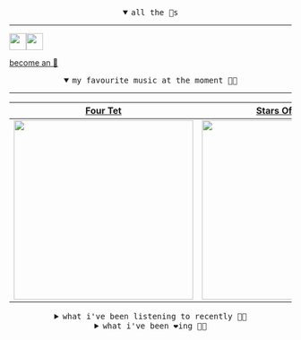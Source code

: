 <details open>

<summary align="center"><samp>all the 🥚s</samp></summary>
<hr />

<a href="https://github.com/pvinis"><img src="https://avatars.githubusercontent.com/u/100233?s=90&v=4" width="30" height="30" /><a href="https://github.com/maxPugh"><img src="https://avatars.githubusercontent.com/u/46350013?s=90&u=52a601eaa2d272b35477d096fe782ebf0a8a1f68&v=4" width="30" height="30" />

<samp><a href="https://github.com/bitttttten/bitttttten/stargazers">become an 🥚</a></samp>

</details>

<details open>

<summary align="center"><samp>my favourite music at the moment 🎵🎶</samp></summary>
<hr />

<!-- toc -->

| [Four Tet](https://open.spotify.com/artist/7Eu1txygG6nJttLHbZdQOh)                                                                                               | [Stars Of The Lid](https://open.spotify.com/artist/36pCa1JHc6hlGbfEmLzJQc)                                                                                       | [Loscil](https://open.spotify.com/artist/3GM5cpCBadq2PMHjFoEvhK)                                                                                                 | [Nothing But Thieves](https://open.spotify.com/artist/1kDGbuxWknIKx4FlgWxiSp)                                                                                    |
| ---------------------------------------------------------------------------------------------------------------------------------------------------------------- | ---------------------------------------------------------------------------------------------------------------------------------------------------------------- | ---------------------------------------------------------------------------------------------------------------------------------------------------------------- | ---------------------------------------------------------------------------------------------------------------------------------------------------------------- |
| [<img src="https://i.scdn.co/image/ab6761610000e5eb84e29d09b4917bec2700a0d7" width="320" height="auto">](https://open.spotify.com/artist/7Eu1txygG6nJttLHbZdQOh) | [<img src="https://i.scdn.co/image/ab6761610000e5ebd9559855d1bb68f3160724d8" width="320" height="auto">](https://open.spotify.com/artist/36pCa1JHc6hlGbfEmLzJQc) | [<img src="https://i.scdn.co/image/ab6761610000e5eb2930a1aa0bdc42db60fb0680" width="320" height="auto">](https://open.spotify.com/artist/3GM5cpCBadq2PMHjFoEvhK) | [<img src="https://i.scdn.co/image/ab6761610000e5eb90e8b4340fa061d702ecc693" width="320" height="auto">](https://open.spotify.com/artist/1kDGbuxWknIKx4FlgWxiSp) |

<!-- tocstop -->

</details>

<details>

<summary align="center"><samp>what i've been listening to recently 🎵🎶</samp></summary>
<hr />

<!-- toc -->

| [Snowstorm<br />Galaxie 500](https://open.spotify.com/track/5s5uy4gguOtt5DZcsqxVsu)                                                                             | [Project for an Apartment Buil…<br />Pan-American](https://open.spotify.com/track/2XPkwcAjMydiO7TLxi857l)                                                       | [Taking Over<br />Joe Goddard](https://open.spotify.com/track/1nvBoPz0o0Y5WYT5aaoSKZ)                                                                           | [Marilyn<br />Mount Kimbie, Micachu](https://open.spotify.com/track/5jJPcImQkogKdwsVS36zH7)                                                                     |
| --------------------------------------------------------------------------------------------------------------------------------------------------------------- | --------------------------------------------------------------------------------------------------------------------------------------------------------------- | --------------------------------------------------------------------------------------------------------------------------------------------------------------- | --------------------------------------------------------------------------------------------------------------------------------------------------------------- |
| [<img src="https://i.scdn.co/image/ab6761610000e5ebefd9a324798d368dde6ec5ef" width="320" height="auto">](https://open.spotify.com/track/5s5uy4gguOtt5DZcsqxVsu) | [<img src="https://i.scdn.co/image/ab67616d0000b27385f904e8f62e30c6ea435962" width="320" height="auto">](https://open.spotify.com/track/2XPkwcAjMydiO7TLxi857l) | [<img src="https://i.scdn.co/image/ab6761610000e5ebc21da7ca7ca3439b631bc40d" width="320" height="auto">](https://open.spotify.com/track/1nvBoPz0o0Y5WYT5aaoSKZ) | [<img src="https://i.scdn.co/image/ab6761610000e5eb9013ab10c1e185a59ee9f2c1" width="320" height="auto">](https://open.spotify.com/track/5jJPcImQkogKdwsVS36zH7) |

<!-- tocstop -->

</details>

<details>

<summary align="center"><samp>what i've been ❤️ing 🎵🎶</samp></summary>
<hr />

<!-- toc -->

| [Tha<br />Aphex Twin](https://open.spotify.com/album/7aNclGRxTysfh6z0d8671k)                                                                                    | [Repetition<br />Max Cooper](https://open.spotify.com/album/2qOai8aBLM3813p4luleGt)                                                                             | [Hallogallo<br />NEU!](https://open.spotify.com/album/3noxBQoCT5h9Cvd0syULk7)                                                                                   | [Feel No Pain<br />Sade](https://open.spotify.com/album/2PfGKHtqEX58bHtkQxJnWG)                                                                                 |
| --------------------------------------------------------------------------------------------------------------------------------------------------------------- | --------------------------------------------------------------------------------------------------------------------------------------------------------------- | --------------------------------------------------------------------------------------------------------------------------------------------------------------- | --------------------------------------------------------------------------------------------------------------------------------------------------------------- |
| [<img src="https://i.scdn.co/image/ab67616d0000b27338906032688bb13b135ce19a" width="320" height="auto">](https://open.spotify.com/album/7aNclGRxTysfh6z0d8671k) | [<img src="https://i.scdn.co/image/ab67616d0000b27318495edffae16add6558c4af" width="320" height="auto">](https://open.spotify.com/album/2qOai8aBLM3813p4luleGt) | [<img src="https://i.scdn.co/image/ab67616d0000b273cd3433f82ac4109ceb42a2f5" width="320" height="auto">](https://open.spotify.com/album/3noxBQoCT5h9Cvd0syULk7) | [<img src="https://i.scdn.co/image/ab67616d0000b273ee65bbd54f993b5f01d5c511" width="320" height="auto">](https://open.spotify.com/album/2PfGKHtqEX58bHtkQxJnWG) |

<!-- tocstop -->

</details>
